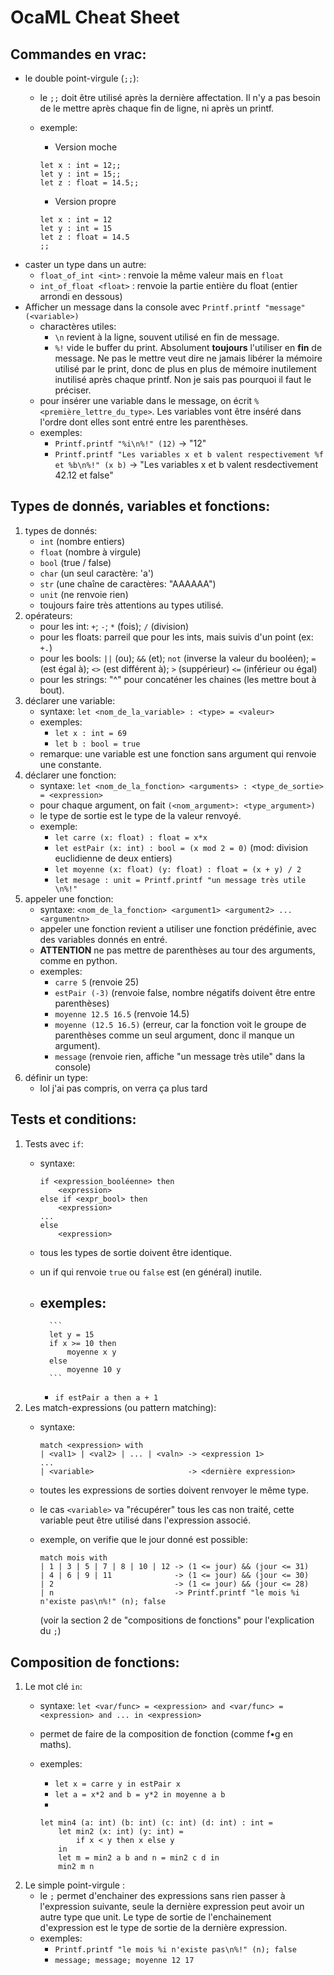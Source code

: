 # OcaML Cheat Sheet

## Commandes en vrac:

- le double point-virgule (`;;`):
	- le `;;` doit être utilisé après la dernière affectation. Il n'y a pas besoin de le mettre après chaque fin de ligne, ni après un printf.
	- exemple:
		- Version moche

		```
		let x : int = 12;;
		let y : int = 15;;
		let z : float = 14.5;;
		```

		- Version propre

		```
		let x : int = 12
		let y : int = 15
		let z : float = 14.5
		;;
		```
- caster un type dans un autre:
	- `float_of_int <int>` : renvoie la même valeur mais en `float`
	- `int_of_float <float>` : renvoie la partie entière du float (entier arrondi en dessous)
- Afficher un message dans la console avec `Printf.printf "message" (<variable>)`
	- charactères utiles:
		- `\n` revient à la ligne, souvent utilisé en fin de message.
		- `%!` vide le buffer du print. Absolument **toujours** l'utiliser en **fin** de message. Ne pas le mettre veut dire ne jamais libérer la mémoire utilisé par le print, donc de plus en plus de mémoire inutilement inutilisé après chaque printf. Non je sais pas pourquoi il faut le préciser.
	- pour insérer une variable dans le message, on écrit `%<première_lettre_du_type>`. Les variables vont être inséré dans l'ordre dont elles sont entré entre les parenthèses.
	- exemples:
		- `Printf.printf "%i\n%!" (12)`
			-> "12"
		- `Printf.printf "Les variables x et b valent respectivement %f et %b\n%!" (x b)`
			-> "Les variables x et b valent resdectivement 42.12 et false"

## Types de donnés, variables et fonctions:

1.  types de donnés:
	- `int` (nombre entiers)
	- `float` (nombre à virgule)
	- `bool` (true / false)
	- `char` (un seul caractère: 'a')
	- `str` (une chaîne de caractères: "AAAAAA")
	- `unit` (ne renvoie rien)
	- toujours faire très attentions au types utilisé.
2.  opérateurs:
	- pour les int: `+`; `-`; `*` (fois); `/` (division)
	- pour les floats: parreil que pour les ints, mais suivis d'un point (ex: `+.`)
	- pour les bools: `||` (ou); `&&` (et); `not` (inverse la valeur du booléen); `=` (est égal à); `<>` (est différent à); `>` (suppérieur) `<=` (inférieur ou égal)
	- pour les strings: "^" pour concaténer les chaines (les mettre bout à bout).
3.  déclarer une variable:
	- syntaxe: `let <nom_de_la_variable> : <type> = <valeur>`
	- exemples:
		- `let x : int = 69`
		- `let b : bool = true`
	- remarque: une variable est une fonction sans argument qui renvoie une constante.
4.  déclarer une fonction:
	- syntaxe: `let <nom_de_la_fonction> <arguments> : <type_de_sortie> = <expression>`
	- pour chaque argument, on fait `(<nom_argument>: <type_argument>)`
	- le type de sortie est le type de la valeur renvoyé.
	- exemple:
		- `let carre (x: float) : float = x*x`
		- `let estPair (x: int) : bool = (x mod 2 = 0)` (mod: division euclidienne de deux entiers)
		- `let moyenne (x: float) (y: float) : float = (x + y) / 2`
		- `let mesage : unit = Printf.printf "un message très utile \n%!"`
5.  appeler une fonction:
	- syntaxe: `<nom_de_la_fonction> <argument1> <argument2> ... <argumentn>`
	- appeler une fonction revient a utiliser une fonction prédéfinie, avec des variables donnés en entré.
	- **ATTENTION** ne pas mettre de parenthèses au tour des arguments, comme en python.
	- exemples:
		- `carre 5` (renvoie 25)
		- `estPair (-3)` (renvoie false, nombre négatifs doivent être entre parenthèses)
		- `moyenne 12.5 16.5` (renvoie 14.5)
		- `moyenne (12.5 16.5)` (erreur, car la fonction voit le groupe de parenthèses comme un seul argument, donc il manque un argument).
		- `message` (renvoie rien, affiche "un message très utile" dans la console)
6.  définir un type:
	<!-- FIXME: Pas oublier de remplir ça ce soir. -->
	- lol j'ai pas compris, on verra ça plus tard



## Tests et conditions:

1.  Tests avec `if`:
	- syntaxe:

		```
		if <expression_booléenne> then
			<expression>
		else if <expr_bool> then
			<expression>
		...
		else
			<expression>
		```

	- tous les types de sortie doivent être identique.
	- un if qui renvoie `true` ou `false` est (en général) inutile.
	- exemples:
		-

			```
			let y = 15
			if x >= 10 then 
				moyenne x y
			else
				moyenne 10 y
			```

		- `if estPair a then a + 1`
2.  Les match-expressions (ou pattern matching):
	- syntaxe:

		```
		match <expression> with
		| <val1> | <val2> | ... | <valn> -> <expression 1>
		...
		| <variable>					 -> <dernière expression>
		```

	- toutes les expressions de sorties doivent renvoyer le même type.
	- le cas `<variable>` va "récupérer" tous les cas non traité, cette variable peut être utilisé dans l'expression associé.
	- exemple, on verifie que le jour donné est possible:
		
		```
		match mois with
		| 1 | 3 | 5 | 7 | 8 | 10 | 12 -> (1 <= jour) && (jour <= 31)
		| 4 | 6 | 9 | 11			  -> (1 <= jour) && (jour <= 30)
		| 2							  -> (1 <= jour) && (jour <= 28)
		| n							  -> Printf.printf "le mois %i n'existe pas\n%!" (n); false
		```
		(voir la section 2 de "compositions de fonctions" pour l'explication du `;`)


## Composition de fonctions:

1.  Le mot clé `in`:
	- syntaxe: `let <var/func> = <expression> and <var/func> = <expression> and ... in <expression>`
	- permet de faire de la composition de fonction (comme f•g en maths).
	- exemples:
		- `let x = carre y in estPair x`
		- `let a = x*2 and b = y*2 in moyenne a b`
		- 

		```
		let min4 (a: int) (b: int) (c: int) (d: int) : int =
			let min2 (x: int) (y: int) = 
				if x < y then x else y
			in
			let m = min2 a b and n = min2 c d in
			min2 m n
		```
2.  Le simple point-virgule :
	- le `;` permet d'enchainer des expressions sans rien passer à l'expression suivante, seule la dernière expression peut avoir un autre type que unit. Le type de sortie de l'enchainement d'expression est le type de sortie de la dernière expression.
	- exemples:
		- `Printf.printf "le mois %i n'existe pas\n%!" (n); false`
		- `message; message; moyenne 12 17`
